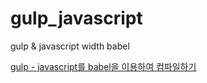 # gulp_javascript

gulp &amp; javascript width babel

[gulp - javascript를 babel을 이용하여 컴파일하기](http://dryadsoft.github.io/posts/gulp/9)
